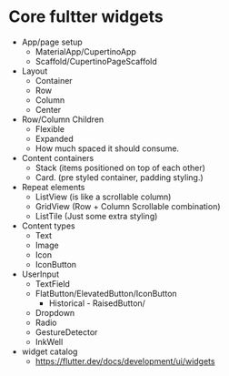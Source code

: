 # Core fultter widgets

* App/page setup
    * MaterialApp/CupertinoApp
    * Scaffold/CupertinoPageScaffold
* Layout
    * Container
    * Row
    * Column
    * Center
* Row/Column Children
    * Flexible
    * Expanded
    * How much spaced it should consume.
* Content containers
    * Stack (items positioned on top of each other)
    * Card. (pre styled container, padding styling.)
* Repeat elements
    * ListView (is like a scrollable column)
    * GridView (Row + Column Scrollable combination)
    * ListTile (Just some extra styling) 
* Content types
    * Text
    * Image
    * Icon
    * IconButton
* UserInput
    * TextField
    * FlatButton/ElevatedButton/IconButton
        * Historical - RaisedButton/
    * Dropdown
    * Radio
    * GestureDetector
    * InkWell
* widget catalog
    * https://flutter.dev/docs/development/ui/widgets
    

